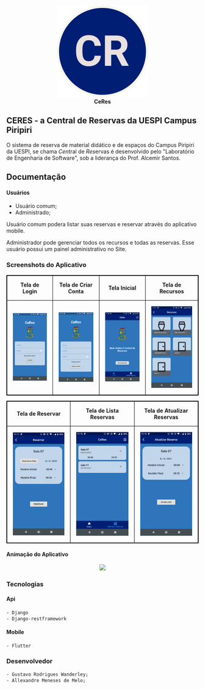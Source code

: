 <div style="text-align:center">
<img src = "screenshots/icone.svg"><br>
<strong> CeRes </strong>
</div>



## CERES - a Central de Reservas da UESPI Campus Piripiri

O sistema de reserva de material didático e de espaços do Campus Piripiri da UESPI, se chama *Cen*tral de *Res*ervas é desenvolvido pelo "Laboratório de Engenharia de Software", sob a liderança do Prof. Alcemir Santos.
 
## Documentação

#### Usuários
 - Usuário comum;
 - Administrado;

Usuário comum podera listar suas reservas e reservar através do aplicativo mobile.

Administrador pode gerenciar todos os recursos e todas as reservas. Esse usuário possui um painel administrativo no Site.

### Screenshots do Aplicativo 
<style>
    table, tr,th {
    border: 1px solid black;
  }
  th, td {
  padding: 15px;
}


</style>
<table>
    <thead>
        <tr>
            <th>
                Tela de Login
            </th>
            <th>
                Tela de Criar Conta
            </th>
            <th>
                Tela Inicial
            </th>
            <th>
                Tela de Recursos
            </th>
        </tr>
    </thead>
    <tbody>
        <tr>
            <th>
                <img src="screenshots/flutter_01.png" width="200">
            </th>
            <th>
                <img src="screenshots/flutter_02.png" width="200">
            </th>
            <th>
                <img src="screenshots/flutter_03.png" width="200">
            </th>
            <th>
                <img src="screenshots/flutter_04.png" width="200">
            </th>
        </tr>
    </tbody>
</table>


<table>
    <thead>
        <tr>
            <th>
                Tela de Reservar
            </th>
            <th>
                Tela de Lista Reservas
            </th>
            <th>
                Tela de Atualizar Reservas
            </th>
        </tr>
    </thead>
    <tbody>
        <tr>
            <th>
                <img src="screenshots/flutter_05.png" width="200"/>
            </th>
            <th>
                <img src="screenshots/flutter_06.png" width="200">
            </th>
            <th>
                <img src="screenshots/flutter_07.png" width="200">
            </th>
        </tr>
    </tbody>
</table>

#### Animação do Aplicativo
<center>
    <img width="300"  src="screenshots/anima.gif" />
</center>

### Tecnologias
#### Api
    - Django
    - Django-restframework
#### Mobile
    - Flutter

### Desenvolvedor
    - Gustavo Rodrigues Wanderley;
    - Allexandre Meneses de Melo;
